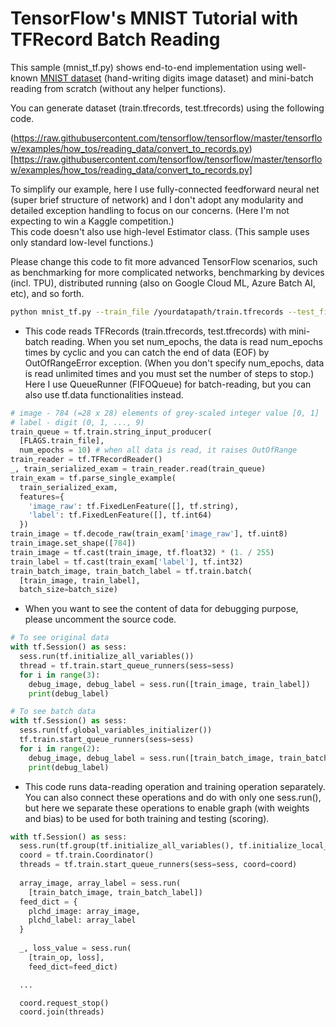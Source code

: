 # TensorFlow's MNIST Tutorial with TFRecord Batch Reading

This sample (mnist_tf.py) shows end-to-end implementation using well-known [MNIST dataset](http://yann.lecun.com/exdb/mnist/) (hand-writing digits image dataset) and mini-batch reading from scratch (without any helper functions).

You can generate dataset (train.tfrecords, test.tfrecords) using the following code.

(https://raw.githubusercontent.com/tensorflow/tensorflow/master/tensorflow/examples/how_tos/reading_data/convert_to_records.py)[https://raw.githubusercontent.com/tensorflow/tensorflow/master/tensorflow/examples/how_tos/reading_data/convert_to_records.py]

To simplify our example, here I use fully-connected feedforward neural net (super brief structure of network) and I don't adopt any modularity and detailed exception handling to focus on our concerns. (Here I'm not expecting to win a Kaggle competition.)    
This code doesn't also use high-level Estimator class. (This sample uses only standard low-level functions.)

Please change this code to fit more advanced TensorFlow scenarios, such as benchmarking for more complicated networks, benchmarking by devices (incl. TPU), distributed running (also on Google Cloud ML, Azure Batch AI, etc), and so forth.

```bash
python mnist_tf.py --train_file /yourdatapath/train.tfrecords --test_file /yourdatapath/test.tfrecords
```

- This code reads TFRecords (train.tfrecords, test.tfrecords) with mini-batch reading. When you set num_epochs, the data is read num_epochs times by cyclic and you can catch the end of data (EOF) by OutOfRangeError exception. (When you don't specify num_epochs, data is read unlimited times and you must set the number of steps to stop.)    
Here I use QueueRunner (FIFOQueue) for batch-reading, but you can also use tf.data functionalities instead.

```python
# image - 784 (=28 x 28) elements of grey-scaled integer value [0, 1]
# label - digit (0, 1, ..., 9)
train_queue = tf.train.string_input_producer(
  [FLAGS.train_file],
  num_epochs = 10) # when all data is read, it raises OutOfRange
train_reader = tf.TFRecordReader()
_, train_serialized_exam = train_reader.read(train_queue)
train_exam = tf.parse_single_example(
  train_serialized_exam,
  features={
    'image_raw': tf.FixedLenFeature([], tf.string),
    'label': tf.FixedLenFeature([], tf.int64)
  })
train_image = tf.decode_raw(train_exam['image_raw'], tf.uint8)
train_image.set_shape([784])
train_image = tf.cast(train_image, tf.float32) * (1. / 255)
train_label = tf.cast(train_exam['label'], tf.int32)
train_batch_image, train_batch_label = tf.train.batch(
  [train_image, train_label],
  batch_size=batch_size)
```

- When you want to see the content of data for debugging purpose, please uncomment the source code.

```python
# To see original data
with tf.Session() as sess:
  sess.run(tf.initialize_all_variables())
  thread = tf.train.start_queue_runners(sess=sess)
  for i in range(3):
    debug_image, debug_label = sess.run([train_image, train_label])
    print(debug_label)
```

```python
# To see batch data
with tf.Session() as sess:
  sess.run(tf.global_variables_initializer())
  tf.train.start_queue_runners(sess=sess)
  for i in range(2):
    debug_image, debug_label = sess.run([train_batch_image, train_batch_label])
    print(debug_label)
```

- This code runs data-reading operation and training operation separately. You can also connect these operations and do with only one sess.run(), but here we separate these operations to enable graph (with weights and bias) to be used for both training and testing (scoring).

```python
with tf.Session() as sess:
  sess.run(tf.group(tf.initialize_all_variables(), tf.initialize_local_variables()))
  coord = tf.train.Coordinator()
  threads = tf.train.start_queue_runners(sess=sess, coord=coord)
  
  array_image, array_label = sess.run(
    [train_batch_image, train_batch_label])
  feed_dict = {
    plchd_image: array_image,
    plchd_label: array_label
  }
  
  _, loss_value = sess.run(
    [train_op, loss],
    feed_dict=feed_dict)

  ...

  coord.request_stop()
  coord.join(threads)
```
